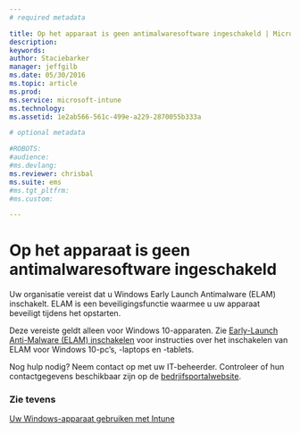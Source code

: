 ```yaml
---
# required metadata

title: Op het apparaat is geen antimalwaresoftware ingeschakeld | Microsoft Intune
description:
keywords:
author: Staciebarker
manager: jeffgilb
ms.date: 05/30/2016
ms.topic: article
ms.prod:
ms.service: microsoft-intune
ms.technology:
ms.assetid: 1e2ab566-561c-499e-a229-2870055b333a

# optional metadata

#ROBOTS:
#audience:
#ms.devlang:
ms.reviewer: chrisbal
ms.suite: ems
#ms.tgt_pltfrm:
#ms.custom:

---
```



# Op het apparaat is geen antimalwaresoftware ingeschakeld

Uw organisatie vereist dat u Windows Early Launch Antimalware (ELAM) inschakelt. ELAM is een beveiligingsfunctie waarmee u uw apparaat beveiligt tijdens het opstarten. 

Deze vereiste geldt alleen voor Windows 10-apparaten. Zie [Early-Launch Anti-Malware (ELAM) inschakelen](https://gallery.technet.microsoft.com/How-to-turn-on-Early-84552ec5) voor instructies over het inschakelen van ELAM voor Windows 10-pc’s, -laptops en -tablets.

Nog hulp nodig? Neem contact op met uw IT-beheerder. Controleer of hun contactgegevens beschikbaar zijn op de [bedrjifsportalwebsite](http://portal.manage.microsoft.com).

### Zie tevens
[Uw Windows-apparaat gebruiken met Intune](using-your-windows-device-with-intune.md)

<!--HONumber=Jun16_HO2-->


